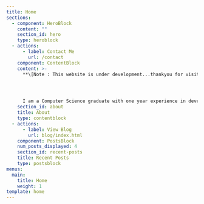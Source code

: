 ```yaml
---
title: Home
sections:
  - component: HeroBlock
    content: ""
    section_id: hero
    type: heroblock
  - actions:
      - label: Contact Me
        url: /contact
    component: ContentBlock
    content: >-
      **\[Note : This website is under development...thankyou for visiting]**




      I am a Computer Science graduate with one year experience in developing web and blockchain applications. Certified in web developement and blockchain development. Seeking to further improve my **MERN stack and Blockchain** skills as the future **Full Stack Blockchain Developer**.
    section_id: about
    title: About
    type: contentblock
  - actions:
      - label: View Blog
        url: blog/index.html
    component: PostsBlock
    num_posts_displayed: 4
    section_id: recent-posts
    title: Recent Posts
    type: postsblock
menus:
  main:
    title: Home
    weight: 1
template: home
---
```

